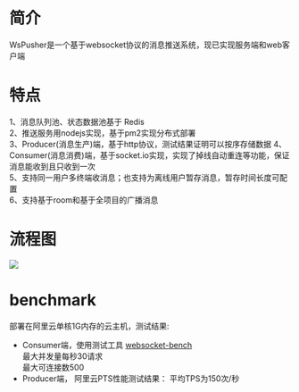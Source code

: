# 简介
WsPusher是一个基于websocket协议的消息推送系统，现已实现服务端和web客户端

# 特点
1、消息队列池、状态数据池基于 Redis  
2、推送服务用nodejs实现，基于pm2实现分布式部署  
3、Producer(消息生产)端，基于http协议，测试结果证明可以按序存储数据 
4、Consumer(消息消费)端，基于socket.io实现，实现了掉线自动重连等功能，保证消息能收到且只收到一次  
5、支持同一用户多终端收消息；也支持为离线用户暂存消息，暂存时间长度可配置  
6、支持基于room和基于全项目的广播消息  

# 流程图
![](https://github.com/john-chow/wspusher/blob/master/20180526160545.jpg)

# benchmark 
部署在阿里云单核1G内存的云主机，测试结果:  
* Consumer端，使用测试工具 [websocket-bench](https://github.com/M6Web/websocket-bench)  
  最大并发量每秒30请求  
  最大可连接数500    
* Producer端，
  阿里云PTS性能测试结果： 平均TPS为150次/秒
